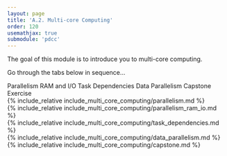```yaml
---
layout: page
title: 'A.2. Multi-core Computing'
order: 120
usemathjax: true
submodule: 'pdcc'
---
```


The goal of this module is to introduce you to multi-core computing.

Go through the tabs below in sequence...

<div class="ui pointing secondary menu">
  <a class="item" data-tab="parallelism">Parallelism</a>
  <a class="item" data-tab="ram-and-io">RAM and I/O</a>
  <a class="item" data-tab="dependencies">Task Dependencies </a>
  <a class="item" data-tab="data-parallelism">Data Parallelism</a>
  <a class="item" data-tab="capstone">Capstone Exercise</a>
</div>

<div markdown="1" class="ui tab segment active" data-tab="parallelism">
  {% include_relative include_multi_core_computing/parallelism.md %}
</div>

<div markdown="1" class="ui tab segment" data-tab="ram-and-io">
  {% include_relative include_multi_core_computing/parallelism_ram_io.md %}
</div>

<div markdown="1" class="ui tab segment" data-tab="dependencies">
  {% include_relative include_multi_core_computing/task_dependencies.md %}
</div>

<div markdown="1" class="ui tab segment" data-tab="data-parallelism">
  {% include_relative include_multi_core_computing/data_parallelism.md %}
</div>

<div markdown="1" class="ui tab segment" data-tab="capstone">
  {% include_relative include_multi_core_computing/capstone.md %}
</div>
